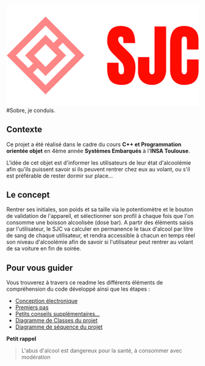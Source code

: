 ![Logo](./docs/logo/logo_large.png)
#Sobre, je conduis.
## Contexte
Ce projet a été réalisé dans le cadre du cours **C++ et Programmation orientée objet** en 4ème année **Systèmes Embarqués** à l'**INSA Toulouse**. 

L'idée de cet objet est d'informer les utilisateurs de leur état d'alcoolémie afin qu'ils puissent savoir si ils peuvent rentrer chez eux au volant, ou s'il est préférable de rester dormir sur place...

## Le concept 
Rentrer ses initiales, son poids et sa taille via le potentiomètre et le bouton de validation de l'appareil, et sélectionner son profil à chaque fois que l'on consomme une boisson alcoolisée (dose bar).
A partir des éléments saisis par l'utilisateur, le SJC va calculer en permanence le taux d'alcool par litre de sang de chaque utilisateur, et rendra accessible à chacun en temps réel son niveau d'alcoolémie afin de savoir si l'utilisateur peut rentrer au volant de sa voiture en fin de soirée.

## Pour vous guider

Vous trouverez à travers ce readme les différents éléments de compréhension du code développé ainsi que les étapes :

- [Conception électronique](./docs/elec.md) 
- [Premiers pas](./docs/firststeps.md)
- [Petits conseils supplémentaires...](./docs/tips.md)
- [Diagramme de Classes du projet](./docs/classdiagram.md)
- [Diagramme de séquence du projet](./docs/sequencediagram.md)

__Petit rappel__
>L'abus d'alcool est dangereux pour la santé, à consommer avec modération
    
